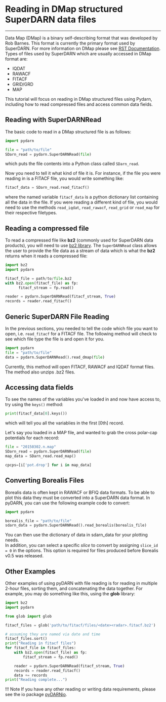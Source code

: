 <!--Copyright (C) SuperDARN Canada, University of Saskatchewan 
Author(s): Marina Schmidt 
Modifications:
2020-09-01 Marina Schmidt removed pyDARN IO methods due to deprecation
2020-12-01 Carley Martin add new io method documenation

Disclaimer:
pyDARN is under the LGPL v3 license found in the root directory LICENSE.md 
Everyone is permitted to copy and distribute verbatim copies of this license 
document, but changing it is not allowed.

This version of the GNU Lesser General Public License incorporates the terms
and conditions of version 3 of the GNU General Public License, supplemented by
the additional permissions listed below.
-->


# Reading in DMap structured SuperDARN data files
---

Data Map (DMap) is a binary self-describing format that was developed by Rob Barnes. 
This format is currently the primary format used by SuperDARN. 
For more information on DMap please see [RST Documentation](https://radar-software-toolkit-rst.readthedocs.io/en/latest/).
Types of files used by SuperDARN which are usually accessed in DMap format are:
- IQDAT
- RAWACF
- FITACF
- GRID/GRD
- MAP

This tutorial will focus on reading in DMap structured files using Pydarn, including how to read compressed files and access common data fields.

## Reading with SuperDARNRead

The basic code to read in a DMap structured file is as follows:
```python
import pydarn

file = "path/to/file"
SDarn_read = pydarn.SuperDARNRead(file)
```
which puts the file contents into a Python class called `SDarn_read`.

Now you need to tell it what kind of file it is. For instance, if the file you were reading in is a FITACF file, you would write something like:
```python
fitacf_data = SDarn_read.read_fitacf()
```
where the named variable `fitacf_data` is a python dictionary list containing all the data in the file. If you were reading a different kind of file, you would need to use the methods `read_iqdat`, `read_rawacf`, `read_grid` or `read_map` for their respective filetypes.

## Reading a compressed file

To read a compressed file like **bz2** (commonly used for SuperDARN data products), you will need to use [bz2 library](https://docs.python.org/3/library/bz2.html). 
The `SuperDARNRead` class allows the user to provide the file data as a stream of data which is what the **bz2** returns when it reads a compressed file: 
```python
import bz2
import pydarn

fitacf_file = path/to/file.bz2
with bz2.open(fitacf_file) as fp:
      fitacf_stream = fp.read()

reader = pydarn.SuperDARNRead(fitacf_stream, True)
records = reader.read_fitacf()
```
## Generic SuperDARN File Reading
In the previous sections, you needed to tell the code which file you want to open, i.e. `read_fitacf` for a FITACF file. The following method will check to see which file type the file is and open it for you. 

```python
import pydarn
file = "path/to/file"
data = pydarn.SuperDARNRead().read_dmap(file)
```
Currently, this method will open FITACF, RAWACF and IQDAT format files. The method also unzips .bz2 files.

## Accessing data fields
To see the names of the variables you've loaded in and now have access to, try using the `keys()` method:
```python
print(fitacf_data[0].keys())
```
which will tell you all the variablies in the first [0th] record.

Let's say you loaded in a MAP file, and wanted to grab the cross polar-cap potentials for each record:
```python
file = "20150302.n.map"
SDarn_read = pydarn.SuperDARNRead(file)
map_data = SDarn_read.read_map()

cpcps=[i['pot.drop'] for i in map_data]
```
## Converting Borealis Files
Borealis data is often kept in RAWACF or BFIQ data formats. To be able to plot this data they must be converted into a SuperDARN data format.
In pyDARN, you can use the following example code to convert:

```python
import pydarn

borealis_file = "path/to/file"
sdarn_data = pydarn.SuperDARNRead().read_borealis(borealis_file)
```
You can then use the dictionary of data in sdarn_data for your plotting needs.  
In addition, you can select a specific *slice* to convert by assigning `slice_id = 0` in the options. This option is required for files produced before Borealis v0.5 was released.


## Other Examples

Other examples of using pyDARN with file reading is for reading in multiple 2-hour files, sorting them, and concatenating the data together.
For example, you may do something like this, using the **glob** library:

```python
import bz2 
import pydarn 

from glob import glob

fitacf_files = glob('path/to/fitacf/files/<date><radar>.fitacf.bz2')

# assuming they are named via date and time
fitacf_files.sort()
print("Reading in fitacf files")
for fitacf_file in fitacf_files:
    with bz2.open(fitacf_file) as fp:
        fitacf_stream = fp.read()

    reader = pydarn.SuperDARNRead(fitacf_stream, True)
    records = reader.read_fitacf()
    data += records
print("Reading complete...")
``` 

!!! Note 
    If you have any other reading or writing data requirements, please see the io package [pyDARNio](https://pydarnio.readthedocs.io/en/latest/).

